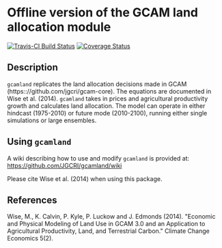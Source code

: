 # Offline version of the GCAM land allocation module
[![Travis-CI Build Status](https://travis-ci.org/JGCRI/gcamland.svg?branch=master)](https://travis-ci.org/JGCRI/gcamland)
[![Coverage Status](https://img.shields.io/codecov/c/github/JGCRI/gcamland/master.svg)](https://codecov.io/github/JGCRI/gcamland?branch=master)



## Description

`gcamland` replicates the land allocation decisions made in GCAM (https:://github.com/jgcri/gcam-core). The equations are documented in Wise et al. (2014). `gcamland` takes in prices and agricultural productivity growth and calculates land allocation. The model can operate in either hindcast (1975-2010) or future mode (2010-2100), running either single simulations or large ensembles.


## Using `gcamland`
A wiki describing how to use and modify `gcamland` is provided at: https://github.com/JGCRI/gcamland/wiki

Please cite Wise et al. (2014) when using this package.


## References
Wise, M., K. Calvin, P. Kyle, P. Luckow and J. Edmonds (2014). "Economic and Physical Modeling of Land Use in GCAM 3.0 and an Application to Agricultural Productivity, Land, and Terrestrial Carbon." Climate Change Economics 5(2).
